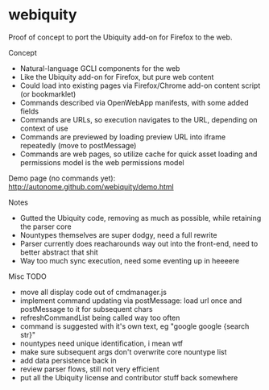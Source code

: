 webiquity
=========

Proof of concept to port the Ubiquity add-on for Firefox to the web.

Concept
* Natural-language GCLI components for the web
* Like the Ubiquity add-on for Firefox, but pure web content
* Could load into existing pages via Firefox/Chrome add-on content script (or bookmarklet)
* Commands described via OpenWebApp manifests, with some added fields
* Commands are URLs, so execution navigates to the URL, depending on context of use
* Commands are previewed by loading preview URL into iframe repeatedly (move to postMessage)
* Commands are web pages, so utilize cache for quick asset loading and permissions model is the web permissions model

Demo page (no commands yet): http://autonome.github.com/webiquity/demo.html

Notes
* Gutted the Ubiquity code, removing as much as possible, while retaining the parser core
* Nountypes themselves are super dodgy, need a full rewrite
* Parser currently does reacharounds way out into the front-end, need to better abstract that shit
* Way too much sync execution, need some eventing up in heeeere

Misc TODO
* move all display code out of cmdmanager.js
* implement command updating via postMessage: load url once and postMessage to it for subsequent chars
* refreshCommandList being called way too often
* command is suggested with it's own text, eg "google google {search str}"
* nountypes need unique identification, i mean wtf
* make sure subsequent args don't overwrite core nountype list
* add data persistence back in
* review parser flows, still not very efficient
* put all the Ubiquity license and contributor stuff back somewhere
